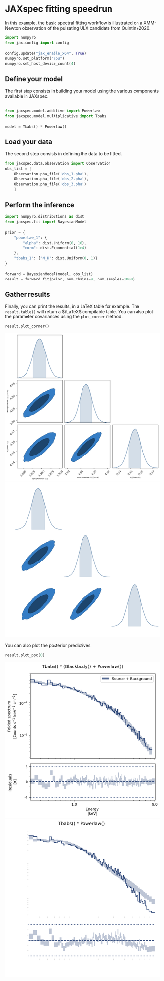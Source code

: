 # JAXspec fitting speedrun

In this example, the basic spectral fitting workflow is illustrated on a XMM-Newton observation of the
pulsating ULX candidate from Quintin+2020.

``` python
import numpyro
from jax.config import config

config.update("jax_enable_x64", True)
numpyro.set_platform("cpu")
numpyro.set_host_device_count(4)
```

## Define your model

The first step consists in building your model using the various components available in JAXspec.

``` python

from jaxspec.model.additive import Powerlaw
from jaxspec.model.multiplicative import Tbabs

model = Tbabs() * Powerlaw()
```

## Load your data

The second step consists in defining the data to be fitted.

``` python
from jaxspec.data.observation import Observation
obs_list = [
    Observation.pha_file('obs_1.pha'),
    Observation.pha_file('obs_2.pha'),
    Observation.pha_file('obs_3.pha')
    ]
```

## Perform the inference

``` python
import numpyro.distributions as dist
from jaxspec.fit import BayesianModel

prior = {
    "powerlaw_1": {
        "alpha": dist.Uniform(0, 10),
        "norm": dist.Exponential(1e4)
    },
    "tbabs_1": {"N_H": dist.Uniform(0, 1)}
}

forward = BayesianModel(model, obs_list)
result = forward.fit(prior, num_chains=4, num_samples=1000)
```

## Gather results

Finally, you can print the results, in a LaTeX table for example. The `result.table()`
will return a $\LaTeX$ compilable table. You can also plot the parameter covariances using the `plot_corner` method.

``` python
result.plot_corner()
```

![Image title](statics/fitting.png#only-light)
![Image title](statics/fitting_dark.png#only-dark)

You can also plot the posterior predictives

``` python
result.plot_ppc(0)
```

![Image title](statics/fitting_ppc.png#only-light)
![Image title](statics/fitting_ppc_dark.png#only-dark)